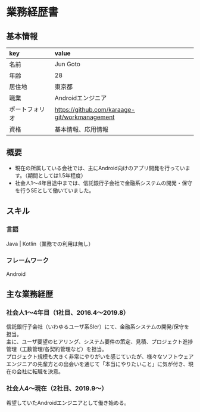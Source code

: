 # 業務経歴書

## 基本情報
| key | value |
| :--- | :--- |
| 名前 | Jun Goto |
| 年齢 | 28 |
| 居住地 | 東京都 |
| 職業 | Androidエンジニア |
| ポートフォリオ | https://github.com/karaage-git/workmanagement |
| 資格 | 基本情報、応用情報 |

## 概要
* 現在の所属している会社では、主にAndroid向けのアプリ開発を行っています。（期間としては1.5年程度）
* 社会人1〜4年目途中までは、信託銀行子会社で金融系システムの開発・保守を行うSEとして働いていました。

## スキル
### 言語
Java | Kotlin（業務での利用は無し）

### フレームワーク
Android

## 主な業務経歴
### 社会人1〜4年目（1社目、2016.4〜2019.8）
信託銀行子会社（いわゆるユーザ系SIer）にて、金融系システムの開発/保守を担当。  
主に、ユーザ要望のヒアリング、システム要件の策定、見積、プロジェクト進捗管理（工数管理/各契約管理など）を担当。  
プロジェクト規模も大きく非常にやりがいを感じていたが、様々なソフトウェアエンジニアの先輩方との出会いを通じて「本当にやりたいこと」に気が付き、現在の会社に転職を決意。

### 社会人4〜現在（2社目、2019.9〜）
希望していたAndroidエンジニアとして働き始める。
